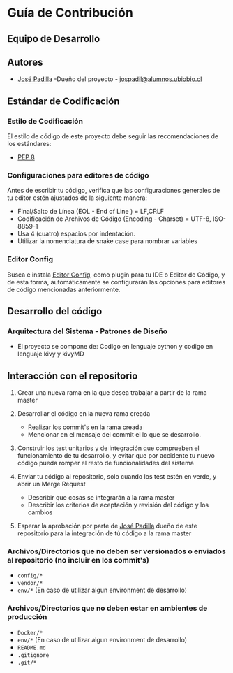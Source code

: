 # Guía de Contribución

## Equipo de Desarrollo

## Autores

- [José Padilla](@JosePadillaOpazo) -Dueño del proyecto - jospadil@alumnos.ubiobio.cl

## Estándar de Codificación

### Estilo de Codificación

El estilo de código de este proyecto debe seguir las recomendaciones de los estándares:
- [PEP 8](https://peps.python.org/pep-0008/)


### Configuraciones para editores de código

Antes de escribir tu código, verifica que las configuraciones generales de tu editor estén ajustados de la siguiente manera:

- Final/Salto de Línea (EOL - End of Line ) = LF,CRLF
- Codificación de Archivos de Código (Encoding - Charset) = UTF-8, ISO-8859-1
- Usa 4 (cuatro) espacios por indentación.
- Utilizar la nomenclatura de snake case para nombrar variables

### Editor Config

Busca e instala [Editor Config](https://editorconfig.org/), como plugin para tu IDE o Editor de Código, y de esta forma, automáticamente se configurarán las opciones para editores de código mencionadas anteriormente.

## Desarrollo del código

### Arquitectura del Sistema - Patrones de Diseño

- El proyecto se compone de: Codigo en lenguaje python y codigo en lenguaje kivy y kivyMD

## Interacción con el repositorio

1. Crear una nueva rama en la que desea trabajar a partir de la rama master

2. Desarrollar el código en la nueva rama creada
    - Realizar los commit's en la rama creada
    - Mencionar en el mensaje del commit el lo que se desarrollo.

3. Construir los test unitarios y de integración que comprueben el funcionamiento de tu desarrollo, y evitar que por accidente tu nuevo código pueda romper el resto de funcionalidades del sistema

4. Enviar tu código al repositorio, solo cuando los test estén en verde, y abrir un Merge Request
    - Describir que cosas se integrarán a la rama master
    - Describir los criterios de aceptación y revisión del código y los cambios

5. Esperar la aprobación por parte de [José Padilla](@JosePadillaOpazo) dueño de este repositorio para la integración de tú código a la rama master


### Archivos/Directorios que no deben ser versionados o enviados al repositorio (**no** incluir en los **commit's**)

- `config/*`
- `vendor/*`
- `env/*` (En caso de utilizar algun environment de desarrollo)

### Archivos/Directorios que no deben estar en ambientes de producción

- `Docker/*`
- `env/*` (En caso de utilizar algun environment de desarrollo)
- `README.md`
- `.gitignore`
- `.git/*`

